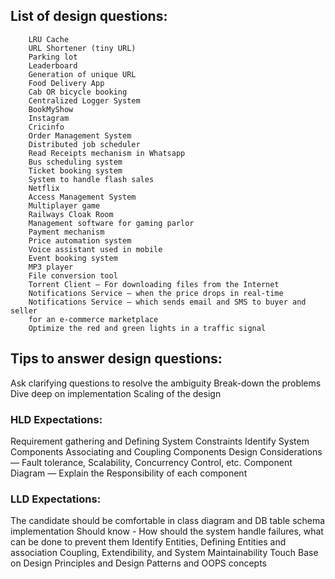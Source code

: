 ## List of design questions:

        LRU Cache
        URL Shortener (tiny URL)
        Parking lot
        Leaderboard
        Generation of unique URL
        Food Delivery App
        Cab OR bicycle booking
        Centralized Logger System
        BookMyShow
        Instagram
        Cricinfo
        Order Management System
        Distributed job scheduler
        Read Receipts mechanism in Whatsapp
        Bus scheduling system
        Ticket booking system
        System to handle flash sales
        Netflix
        Access Management System
        Multiplayer game
        Railways Cloak Room
        Management software for gaming parlor
        Payment mechanism
        Price automation system
        Voice assistant used in mobile
        Event booking system
        MP3 player
        File conversion tool
        Torrent Client — For downloading files from the Internet
        Notifications Service — when the price drops in real-time
        Notifications Service — which sends email and SMS to buyer and seller
        for an e-commerce marketplace
        Optimize the red and green lights in a traffic signal

## Tips to answer design questions:
  Ask clarifying questions to resolve the ambiguity
  Break-down the problems
  Dive deep on implementation
  Scaling of the design

### HLD Expectations:
  Requirement gathering and Defining System Constraints
  Identify System Components
  Associating and Coupling Components
  Design Considerations — Fault tolerance, Scalability, Concurrency Control, etc.
  Component Diagram — Explain the Responsibility of each component
### LLD Expectations:

The candidate should be comfortable in class diagram and DB table schema implementation
Should know - How should the system handle failures, what can be done to prevent them
Identify Entities, Defining Entities and association
Coupling, Extendibility, and System Maintainability
Touch Base on Design Principles and Design Patterns and OOPS concepts
